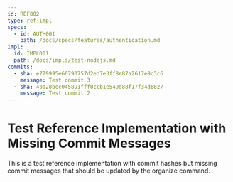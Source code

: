 ```yaml
---
id: REF002
type: ref-impl
specs:
  - id: AUTH001
    path: /docs/specs/features/authentication.md
impl:
  id: IMPL001
  path: /docs/impls/test-nodejs.md
commits:
  - sha: e779995e60790757d2ed7e3ff8e87a2617e8c3c6
    message: Test commit 3
  - sha: 4bd28bec045891fff0ccb1e549d88f17f34d6827
    message: Test commit 2
---
```


# Test Reference Implementation with Missing Commit Messages

This is a test reference implementation with commit hashes but missing commit messages that should be updated by the organize command.
